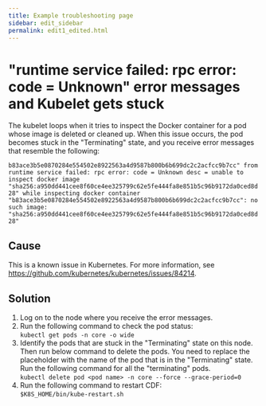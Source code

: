 ```yaml
---
title: Example troubleshooting page
sidebar: edit_sidebar
permalink: edit1_edited.html
---
```


# "runtime service failed: rpc error: code = Unknown" error messages and Kubelet gets stuck 

The kubelet loops when it tries to inspect the Docker container for a pod whose image is deleted or cleaned up. When this issue occurs, the pod becomes stuck in the "Terminating" state, and you receive error messages that resemble the following:

`b83ace3b5e0870284e554502e8922563a4d9587b800b6b699dc2c2acfcc9b7cc" from runtime service failed: rpc error: code = Unknown desc = unable to inspect docker image "sha256:a950dd441cee8f60ce4ee325799c62e5fe444fa8e851b5c96b9172da0ced8d28" while inspecting docker container "b83ace3b5e0870284e554502e8922563a4d9587b800b6b699dc2c2acfcc9b7cc": no such image: "sha256:a950dd441cee8f60ce4ee325799c62e5fe444fa8e851b5c96b9172da0ced8d28"`  



## Cause

This is a known issue in Kubernetes. For more information, see https://github.com/kubernetes/kubernetes/issues/84214.

## Solution

1.  Log on to the node where you receive the error messages.
2.  Run the following command to check the pod status:  
`kubectl get pods -n core -o wide `
4.  Identify the pods that are stuck in the "Terminating" state on this node. Then run below command to delete the pods. You need to replace the <pod name> placeholder with the name of the pod that is in the "Terminating" state. Run the following command for all the "terminating" pods.  
`kubectl delete pod <pod name> -n core --force --grace-period=0`
5.  Run the following command to restart CDF:  
`$K8S_HOME/bin/kube-restart.sh`

